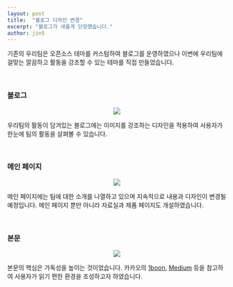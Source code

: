 ```yaml
---
layout: post
title:  "블로그 디자인 변경"
excerpt: "블로그가 새롭게 단장했습니다."
author: jin5
---
```


기존의 우리팀은 오픈소스 테마를 커스텀하여 블로그를 운영하였으나 이번에 우리팀에 걸맞는 깔끔하고 활동을 강조할 수 있는 테마를 직접 만들었습니다.

<br>

### 블로그

<p style="text-align: center;"><img src="/assets/images/2019-07-19/1.png"></p>

우리팀의 활동이 담겨있는 블로그에는 이미지를 강조하는 디자인을 적용하여 사용자가 한눈에 팀의 활동을 살펴볼 수 있습니다.

<br>

### 메인 페이지

<p style="text-align: center;"><img src="/assets/images/2019-07-19/2.png"></p>

메인 페이지에는 팀에 대한 소개를 나열하고 있으며 지속적으로 내용과 디자인이 변경될 예정입니다. 메인 페이지 뿐만 아니라 자료실과 제품 페이지도 개설하였습니다.

<br>

### 본문

<p style="text-align: center;"><img src="/assets/images/2019-07-19/3.png"></p>

본문의 핵심은 가독성을 높이는 것이었습니다. 카카오의 [1boon](https://1boon.kakao.com/), [Medium](https://medium.com/) 등을 참고하여 사용자가 읽기 편한 환경을 조성하고자 하였습니다.